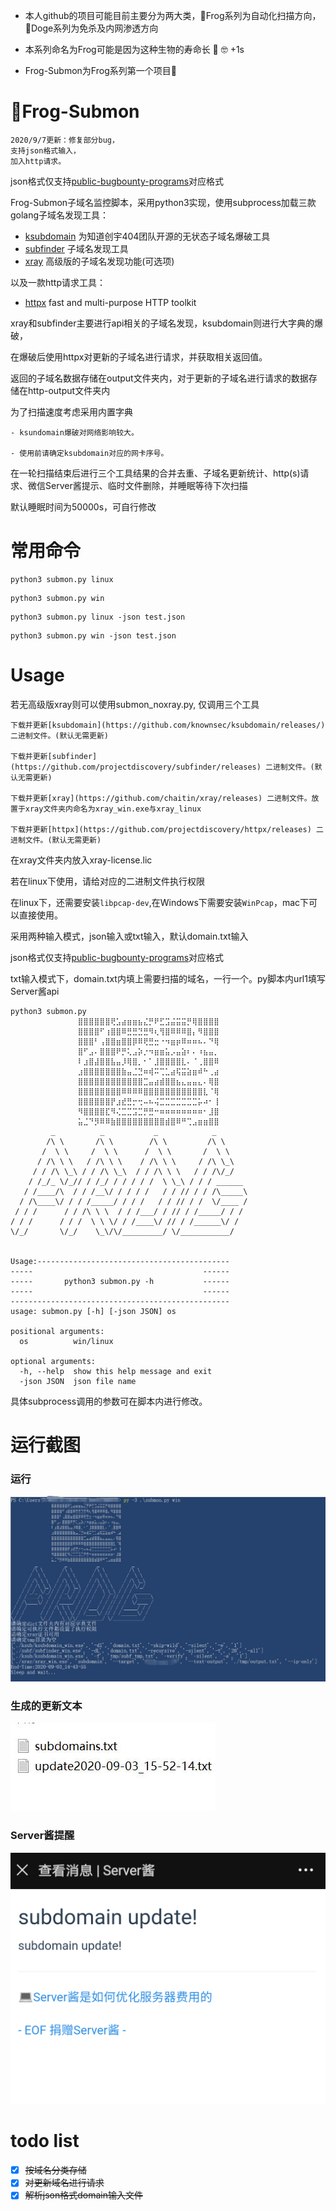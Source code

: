 - 本人github的项目可能目前主要分为两大类，🐸Frog系列为自动化扫描方向，🐶Doge系列为免杀及内网渗透方向

- 本系列命名为Frog可能是因为这种生物的寿命长 🐸 🤓 +1s 

- Frog-Submon为Frog系列第一个项目🐸

# 🐸Frog-Submon
```
2020/9/7更新：修复部分bug，
支持json格式输入，
加入http请求。
```
json格式仅支持[public-bugbounty-programs](https://github.com/projectdiscovery/public-bugbounty-programs)对应格式

Frog-Submon子域名监控脚本，采用python3实现，使用subprocess加载三款golang子域名发现工具：

- [ksubdomain](https://github.com/knownsec/ksubdomain) 为知道创宇404团队开源的无状态子域名爆破工具
- [subfinder](https://github.com/projectdiscovery/subfinder) 子域名发现工具
- [xray](https://xray.cool/) 高级版的子域名发现功能(可选项)

以及一款http请求工具：

- [httpx](https://github.com/projectdiscovery/httpx) fast and multi-purpose HTTP toolkit

xray和subfinder主要进行api相关的子域名发现，ksubdomain则进行大字典的爆破，

在爆破后使用httpx对更新的子域名进行请求，并获取相关返回值。

返回的子域名数据存储在output文件夹内，对于更新的子域名进行请求的数据存储在http-output文件夹内

为了扫描速度考虑采用内置字典

```
- ksundomain爆破对网络影响较大。

- 使用前请确定ksubdomain对应的网卡序号。
```

在一轮扫描结束后进行三个工具结果的合并去重、子域名更新统计、http(s)请求、微信Server酱提示、临时文件删除，并睡眠等待下次扫描

默认睡眠时间为50000s，可自行修改

# 常用命令
```
python3 submon.py linux
```
```
python3 submon.py win 
```
```
python3 submon.py linux -json test.json
```
```
python3 submon.py win -json test.json
```

# Usage
若无高级版xray则可以使用submon_noxray.py, 仅调用三个工具
```
下载并更新[ksubdomain](https://github.com/knownsec/ksubdomain/releases/) 二进制文件。(默认无需更新)

下载并更新[subfinder] (https://github.com/projectdiscovery/subfinder/releases) 二进制文件。(默认无需更新)

下载并更新[xray](https://github.com/chaitin/xray/releases) 二进制文件。放置于xray文件夹内命名为xray_win.exe与xray_linux

下载并更新[httpx](https://github.com/projectdiscovery/httpx/releases) 二进制文件。(默认无需更新)
```
在xray文件夹内放入xray-license.lic

若在linux下使用，请给对应的二进制文件执行权限

在linux下，还需要安装`libpcap-dev`,在Windows下需要安装`WinPcap`，mac下可以直接使用。

采用两种输入模式，json输入或txt输入，默认domain.txt输入

json格式仅支持[public-bugbounty-programs](https://github.com/projectdiscovery/public-bugbounty-programs)对应格式

txt输入模式下，domain.txt内填上需要扫描的域名，一行一个。py脚本内url1填写Server酱api

```
python3 submon.py
               ⣿⣿⣿⣿⣿⣿⢟⣡⣴⣶⣶⣦⣌⡛⠟⣋⣩⣬⣭⣭⡛⢿⣿⣿⣿⣿
               ⣿⣿⣿⣿⠋⢰⣿⣿⠿⣛⣛⣙⣛⠻⢆⢻⣿⠿⠿⠿⣿⡄⠻⣿⣿⣿
               ⣿⣿⣿⠃⢠⣿⣿⣶⣿⣿⡿⠿⢟⣛⣒⠐⠲⣶⡶⠿⠶⠶⠦⠄⠙⢿
               ⣿⠋⣠⠄⣿⣿⣿⠟⡛⢅⣠⡵⡐⠲⣶⣶⣥⡠⣤⣵⠆⠄⠰⣦⣤⡀
               ⠇⣰⣿⣼⣿⣿⣧⣤⡸⢿⣿⡀⠂⠁⣸⣿⣿⣿⣿⣇⠄⠈⢀⣿⣿⠿
               ⣰⣿⣿⣿⣿⣿⣿⣿⣷⣤⣈⣙⠶⢾⠭⢉⣁⣴⢯⣭⣵⣶⠾⠓⢀⣴
               ⣿⣿⣿⣿⣿⣿⣿⣿⣿⣿⣿⣿⣉⣤⣴⣾⣿⣿⣦⣄⣤⣤⣄⠄⢿⣿
               ⣿⣿⣿⣿⣿⣿⣿⣿⠿⠿⠿⠿⣿⣿⣿⣿⣿⣿⣿⣿⣿⣿⣿⣇⠈⢿
               ⣿⣿⣿⣿⣿⣿⡟⣰⣞⣛⡒⢒⠤⠦⢬⣉⣉⣉⣉⣉⣉⣉⡥⠴⠂⢸
               ⠻⣿⣿⣿⣿⣏⠻⢌⣉⣉⣩⣉⡛⣛⠒⠶⠶⠶⠶⠶⠶⠶⠶⠂⣸⣿
               ⣥⣈⠙⡻⠿⠿⣷⣿⣿⣿⣿⣿⣿⣿⣿⣿⣾⣿⠿⠛⢉⣠⣶⣶⣿⣿
         _          _           _            _
        /\ \       /\ \        /\ \         /\ \
       /  \ \     /  \ \      /  \ \       /  \ \
      / /\ \ \   / /\ \ \    / /\ \ \     / /\ \_\
     / / /\ \_\ / / /\ \_\  / / /\ \ \   / / /\/_/
    / /_/_ \/_// / /_/ / / / / /  \ \_\ / / / ______
   / /____/\  / / /__\/ / / / /   / / // / / /\_____\
  / /\____\/ / / /_____/ / / /   / / // / /  \/____ /
 / / /      / / /\ \ \  / / /___/ / // / /_____/ / /
/ / /      / / /  \ \ \/ / /____\/ // / /______\/ /
\/_/       \/_/    \_\/\/_________/ \/___________/


Usage:-------------------------------------------
-----                                      ------
-----       python3 submon.py -h           ------
-----                                      ------
-------------------------------------------------
usage: submon.py [-h] [-json JSON] os

positional arguments:
  os          win/linux

optional arguments:
  -h, --help  show this help message and exit
  -json JSON  json file name
```
具体subprocess调用的参数可在脚本内进行修改。

# 运行截图
### 运行

![image1](https://raw.githubusercontent.com/timwhitez/Frog-Submon/master/images/frogsubmon.jpg)

### 生成的更新文本

![image2](https://raw.githubusercontent.com/timwhitez/Frog-Submon/master/images/frogsubmon2.jpg)

### Server酱提醒

![image3](https://raw.githubusercontent.com/timwhitez/Frog-Submon/master/images/frogsubmon3.png)

# todo list
- [x] ~~按域名分类存储~~
- [x] ~~对更新域名进行请求~~
- [x] ~~解析json格式domain输入文件~~

